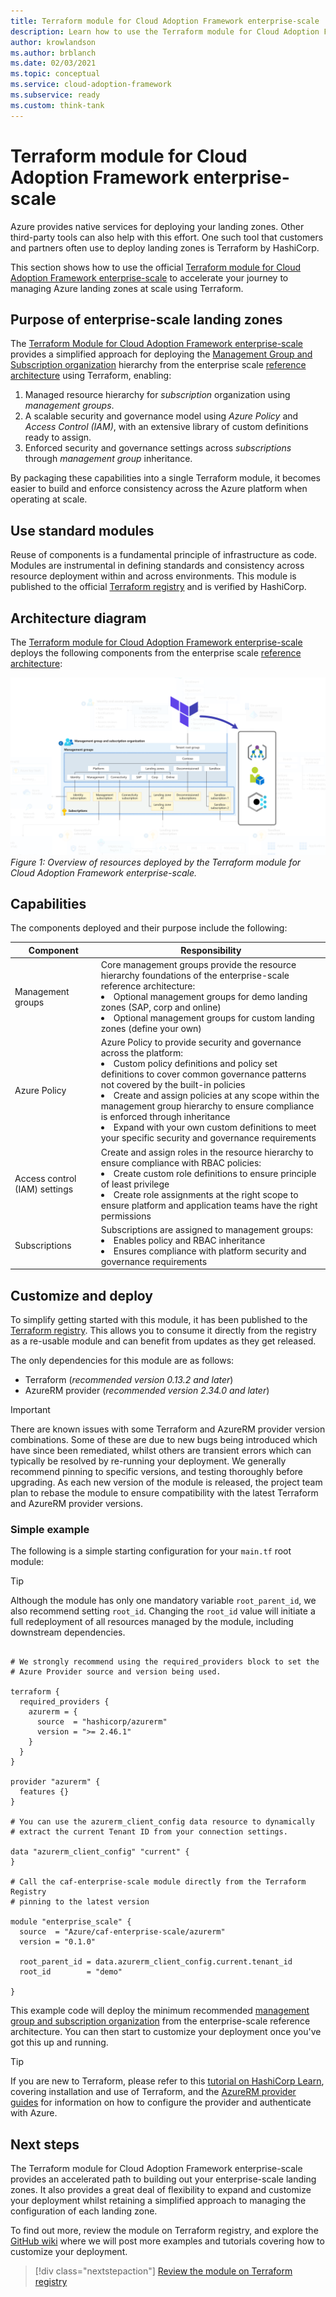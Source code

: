 ```yaml
---
title: Terraform module for Cloud Adoption Framework enterprise-scale
description: Learn how to use the Terraform module for Cloud Adoption Framework enterprise-scale.
author: krowlandson
ms.author: brblanch
ms.date: 02/03/2021
ms.topic: conceptual
ms.service: cloud-adoption-framework
ms.subservice: ready
ms.custom: think-tank
---
```


# Terraform module for Cloud Adoption Framework enterprise-scale

Azure provides native services for deploying your landing zones. Other third-party tools can also help with this effort. One such tool that customers and partners often use to deploy landing zones is Terraform by HashiCorp.

This section shows how to use the official [Terraform module for Cloud Adoption Framework enterprise-scale](https://registry.terraform.io/modules/Azure/caf-enterprise-scale/azurerm/latest) to accelerate your journey to managing Azure landing zones at scale using Terraform.

## Purpose of enterprise-scale landing zones

The [Terraform Module for Cloud Adoption Framework enterprise-scale](https://registry.terraform.io/modules/Azure/caf-enterprise-scale/azurerm/latest) provides a simplified approach for deploying the [Management Group and Subscription organization](./management-group-and-subscription-organization.md) hierarchy from the enterprise scale [reference architecture](./architecture.md#high-level-architecture) using Terraform, enabling:

1. Managed resource hierarchy for *subscription* organization using *management groups*.
1. A scalable security and governance model using *Azure Policy* and *Access Control (IAM)*, with an extensive library of custom definitions ready to assign.
1. Enforced security and governance settings across *subscriptions* through *management group* inheritance.

By packaging these capabilities into a single Terraform module, it becomes easier to build and enforce consistency across the Azure platform when operating at scale.

## Use standard modules

Reuse of components is a fundamental principle of infrastructure as code. Modules are instrumental in defining standards and consistency across resource deployment within and across environments. This module is published to the official [Terraform registry](https://registry.terraform.io/modules/Azure) and is verified by HashiCorp.

## Architecture diagram

The [Terraform module for Cloud Adoption Framework enterprise-scale](https://registry.terraform.io/modules/Azure/caf-enterprise-scale/azurerm/latest) deploys the following components from the enterprise scale [reference architecture](./architecture.md#high-level-architecture):

![Overview of resources deployed by the Terraform module for Cloud Adoption Framework enterprise-scale](media/terraform-caf-enterprise-scale-overview.png)
*Figure 1: Overview of resources deployed by the Terraform module for Cloud Adoption Framework enterprise-scale.*

## Capabilities

The components deployed and their purpose include the following:

| Component | Responsibility |
|---|---|
| Management groups | Core management groups provide the resource hierarchy foundations of the enterprise-scale reference architecture: <li> Optional management groups for demo landing zones (SAP, corp and online) <li> Optional management groups for custom landing zones (define your own) |
| Azure Policy | Azure Policy to provide security and governance across the platform: <li> Custom policy definitions and policy set definitions to cover common governance patterns not covered by the built-in policies <li> Create and assign policies at any scope within the management group hierarchy to ensure compliance is enforced through inheritance <li> Expand with your own custom definitions to meet your specific security and governance requirements </li> |
| Access control (IAM) settings | Create and assign roles in the resource hierarchy to ensure compliance with RBAC policies: <li> Create custom role definitions to ensure principle of least privilege <li> Create role assignments at the right scope to ensure platform and application teams have the right permissions |
| Subscriptions | Subscriptions are assigned to management groups: <li> Enables policy and RBAC inheritance <li> Ensures compliance with platform security and governance requirements |

## Customize and deploy

To simplify getting started with this module, it has been published to the [Terraform registry](https://registry.terraform.io/modules/Azure). This allows you to consume it directly from the registry as a re-usable module and can benefit from updates as they get released.

The only dependencies for this module are as follows:

- Terraform (*recommended version 0.13.2 and later*)
- AzureRM provider (*recommended version 2.34.0 and later*)

> [!IMPORTANT]
> There are known issues with some Terraform and AzureRM provider version combinations. Some of these are due to new bugs being introduced which have since been remediated, whilst others are transient errors which can typically be resolved by re-running your deployment. We generally recommend pinning to specific versions, and testing thoroughly before upgrading. As each new version of the module is released, the project team plan to rebase the module to ensure compatibility with the latest Terraform and AzureRM provider versions.

### Simple example

The following is a simple starting configuration for your `main.tf` root module:

> [!TIP]
> Although the module has only one mandatory variable `root_parent_id`, we also recommend setting `root_id`. Changing the `root_id` value will initiate a full redeployment of all resources managed by the module, including downstream dependencies.

```hcl

# We strongly recommend using the required_providers block to set the
# Azure Provider source and version being used.

terraform {
  required_providers {
    azurerm = {
      source  = "hashicorp/azurerm"
      version = ">= 2.46.1"
    }
  }
}

provider "azurerm" {
  features {}
}

# You can use the azurerm_client_config data resource to dynamically
# extract the current Tenant ID from your connection settings.

data "azurerm_client_config" "current" {
}

# Call the caf-enterprise-scale module directly from the Terraform Registry
# pinning to the latest version

module "enterprise_scale" {
  source  = "Azure/caf-enterprise-scale/azurerm"
  version = "0.1.0"

  root_parent_id = data.azurerm_client_config.current.tenant_id
  root_id        = "demo"

}
```

This example code will deploy the minimum recommended [management group and subscription organization](./management-group-and-subscription-organization.md) from the enterprise-scale reference architecture. You can then start to customize your deployment once you've got this up and running.

> [!TIP]
> If you are new to Terraform, please refer to this [tutorial on HashiCorp Learn](https://learn.hashicorp.com/tutorials/terraform/install-cli?in=terraform/azure-get-started), covering installation and use of Terraform, and the [AzureRM provider guides](https://registry.terraform.io/providers/hashicorp/azurerm/latest/docs#authenticating-to-azure) for information on how to configure the provider and authenticate with Azure.

## Next steps

The Terraform module for Cloud Adoption Framework enterprise-scale provides an accelerated path to building out your enterprise-scale landing zones. It also provides a great deal of flexibility to expand and customize your deployment whilst retaining a simplified approach to managing the configuration of each landing zone.

To find out more, review the module on Terraform registry, and explore the [GitHub wiki](https://github.com/Azure/terraform-azurerm-caf-enterprise-scale/wiki) where we will post more examples and tutorials covering how to customize your deployment.

> [!div class="nextstepaction"]
> [Review the module on Terraform registry](https://registry.terraform.io/modules/Azure/caf-enterprise-scale/azurerm/latest)
